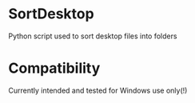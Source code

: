 # SortDesktop
Python script used to sort desktop files into folders

# Compatibility
Currently intended and tested for Windows use only(!)
